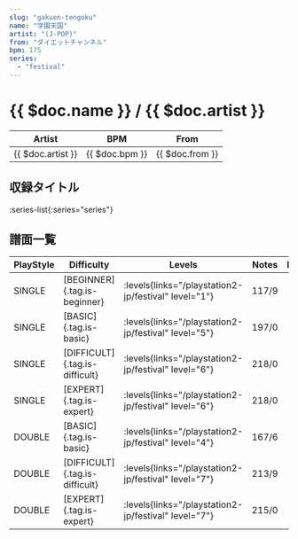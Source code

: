```yaml
---
slug: "gakuen-tengoku"
name: "学園天国"
artist: "(J-POP)"
from: "ダイエットチャンネル"
bpm: 175
series:
  - "festival"
---
```


# {{ $doc.name }} / {{ $doc.artist }}

|Artist|BPM|From|
|------|---|----|
|{{ $doc.artist }}|{{ $doc.bpm }}|{{ $doc.from }}|

## 収録タイトル

:series-list{:series="series"}

## 譜面一覧

|PlayStyle|Difficulty|Levels|Notes|Movie|
|---------|----------|------|-----|-----|
|SINGLE|[BEGINNER]{.tag.is-beginner}|<div class="field is-grouped is-grouped-multiline"> :levels{links="/playstation2-jp/festival" level="1"}</div>|117/9||
|SINGLE|[BASIC]{.tag.is-basic}|<div class="field is-grouped is-grouped-multiline"> :levels{links="/playstation2-jp/festival" level="5"}</div>|197/0||
|SINGLE|[DIFFICULT]{.tag.is-difficult}|<div class="field is-grouped is-grouped-multiline"> :levels{links="/playstation2-jp/festival" level="6"}</div>|218/0||
|SINGLE|[EXPERT]{.tag.is-expert}|<div class="field is-grouped is-grouped-multiline"> :levels{links="/playstation2-jp/festival" level="6"}</div>|218/0||
|DOUBLE|[BASIC]{.tag.is-basic}|<div class="field is-grouped is-grouped-multiline"> :levels{links="/playstation2-jp/festival" level="4"}</div>|167/6||
|DOUBLE|[DIFFICULT]{.tag.is-difficult}|<div class="field is-grouped is-grouped-multiline"> :levels{links="/playstation2-jp/festival" level="7"}</div>|213/9||
|DOUBLE|[EXPERT]{.tag.is-expert}|<div class="field is-grouped is-grouped-multiline"> :levels{links="/playstation2-jp/festival" level="7"}</div>|215/0||
